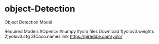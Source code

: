 # object-Detection
Object Detection Model

Required Models 
#Opencv
#numpy
#yolo files 
Download 1)yolov3.weights
          2)yolov3.cfg
          3)Coco.names
   link https://pjreddie.com/yolo/






